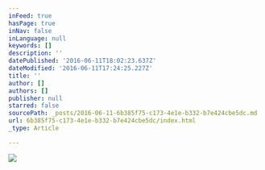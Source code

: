 ```yaml
---
inFeed: true
hasPage: true
inNav: false
inLanguage: null
keywords: []
description: ''
datePublished: '2016-06-11T18:02:23.637Z'
dateModified: '2016-06-11T17:24:25.227Z'
title: ''
author: []
authors: []
publisher: null
starred: false
sourcePath: _posts/2016-06-11-6b385f75-c173-4e1e-b332-b7e424cbe5dc.md
url: 6b385f75-c173-4e1e-b332-b7e424cbe5dc/index.html
_type: Article

---
```

![](https://the-grid-user-content.s3-us-west-2.amazonaws.com/292d0941-0478-45a7-a8a4-9fb685b0026f.jpg)